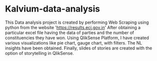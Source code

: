# Kalvium-data-analysis

This Data analysis project is created by performing Web Scraping using python from the website 'https://results.eci.gov.in'
After obtaining a particular excel file having the data of parties and the number of constituencies they have won. Using QlikSense Platform, I have created various visualizations like pie chart, gauge chart, with filters. The NL insights have been obtained. Finally, slides of stories are created with the option of storytelling in QlikSense.
